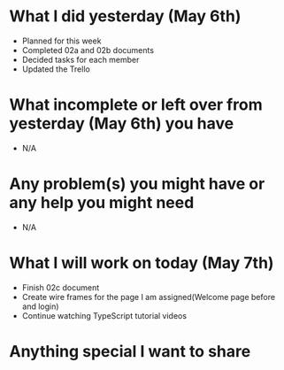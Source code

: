 # What I did yesterday (May 6th)

-   Planned for this week
-   Completed 02a and 02b documents
-   Decided tasks for each member
-   Updated the Trello

# What incomplete or left over from yesterday (May 6th) you have

-   N/A

# Any problem(s) you might have or any help you might need

-  N/A

# What I will work on today (May 7th)

-  Finish 02c document
-  Create wire frames for the page I am assigned(Welcome page before and login)
-  Continue watching TypeScript tutorial videos

# Anything special I want to share
